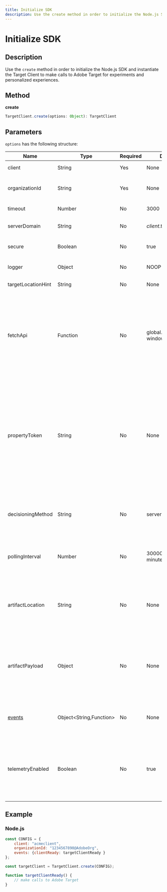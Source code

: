 ```yaml
---
title: Initialize SDK
description: Use the create method in order to initialize the Node.js SDK and instantiate the Target Client to make calls to Adobe Target for experiments and personalized experiences.
---
```

# Initialize SDK

## Description

Use the `create` method in order to initialize the Node.js SDK and instantiate the Target Client to make calls to Adobe Target for experiments and personalized experiences.

## Method

**create**

```js
TargetClient.create(options: Object): TargetClient
```

## Parameters

`options` has the following structure:

|Name|Type|Required|Default|Description|
| --- | --- | --- | --- | --- |
|client|String|Yes|None|Adobe Target Client ID|
|organizationId|String|Yes|None|Experience Cloud Organization ID|
|timeout|Number|No|3000|Timeout in milliseconds|
|serverDomain|String|No|*client*.tt.omtrdc.net|Overrides default hostname|
|secure|Boolean|No|true|Unset to enforce HTTP scheme|
|logger|Object|No|NOOP logger|Replaces the default NOOP logger|
|targetLocationHint|String|No|None|Target location hint|
|fetchApi|Function|No|global.fetch or window.fetch|[fetch](https://fetch.spec.whatwg.org/) is used by the SDK for http requests. By default node-fetch or the browser implementation of fetch is used. But an alternative implementation can be provided using `fetchApi`|
|propertyToken|String|No|None|**Target Property Token**. If specified here, all `getOffers` calls will use this value. **For on-device decisioning**, the SDK will only download the artifact that contains the qualified activities for the property token set in `propertyToken`|
|decisioningMethod|String|No|server-side|Determines which decisioning method to use ([on-device](/help/dev/implement/server-side/sdk-guides/on-device-decisioning/overview.md), server-side, hybrid)|
|pollingInterval|Number|No|300000 (5 minutes)|Polling interval for the [on-device decisioning rule artifact](/help/dev/implement/server-side/sdk-guides/on-device-decisioning/rule-artifact-overview.md) (in milliseconds)|
|artifactLocation|String|No|None|A fully qualified url to the [on-device decisioning rule artifact](/help/dev/implement/server-side/sdk-guides/on-device-decisioning/rule-artifact-overview.md). Overrides internally determined location.|
|artifactPayload|Object|No|None|The JSON payload of the [on-device decisioning rule artifact](/help/dev/implement/server-side/sdk-guides/on-device-decisioning/rule-artifact-overview.md). If specified, it is used instead of requesting one from a URL.|
|[events](sdk-events.md)|Object<String,Function>|No|None|An optional object with event name keys and callback function values|
|telemetryEnabled|Boolean|No|true|When enabled, Adobe will collect SDK feature usage and performance telemetry data. Personal data is not collected.|

## Example

### Node.js

```js
const CONFIG = {
    client: "acmeclient",
    organizationId: "1234567890@AdobeOrg",
    events: {clientReady: targetClientReady }
};

const targetClient = TargetClient.create(CONFIG);

function targetClientReady() {
    // make calls to Adobe Target
}
```